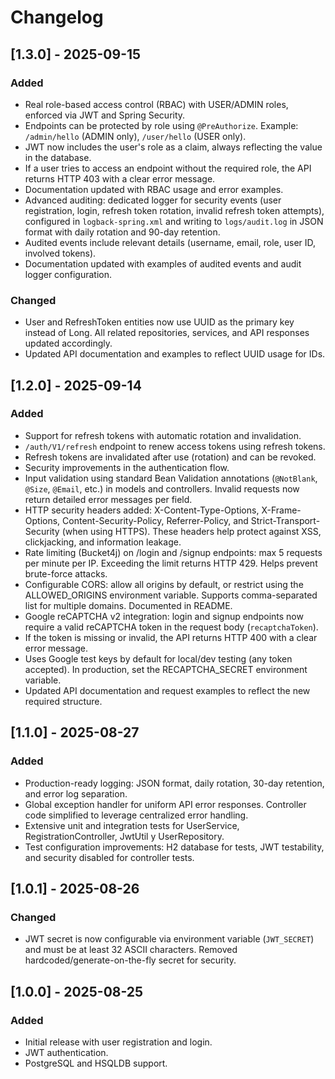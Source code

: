# Changelog

## [1.3.0] - 2025-09-15

### Added

- Real role-based access control (RBAC) with USER/ADMIN roles, enforced via JWT and Spring Security.
- Endpoints can be protected by role using `@PreAuthorize`. Example: `/admin/hello` (ADMIN only), `/user/hello` (USER only).
- JWT now includes the user's role as a claim, always reflecting the value in the database.
- If a user tries to access an endpoint without the required role, the API returns HTTP 403 with a clear error message.
- Documentation updated with RBAC usage and error examples.
- Advanced auditing: dedicated logger for security events (user registration, login, refresh token rotation, invalid refresh token attempts), configured in `logback-spring.xml` and writing to `logs/audit.log` in JSON format with daily rotation and 90-day retention.
- Audited events include relevant details (username, email, role, user ID, involved tokens).
- Documentation updated with examples of audited events and audit logger configuration.

### Changed

- User and RefreshToken entities now use UUID as the primary key instead of Long. All related repositories, services, and API responses updated accordingly.
- Updated API documentation and examples to reflect UUID usage for IDs.

## [1.2.0] - 2025-09-14

### Added

- Support for refresh tokens with automatic rotation and invalidation.
- `/auth/V1/refresh` endpoint to renew access tokens using refresh tokens.
- Refresh tokens are invalidated after use (rotation) and can be revoked.
- Security improvements in the authentication flow.
- Input validation using standard Bean Validation annotations (`@NotBlank`, `@Size`, `@Email`, etc.) in models and controllers. Invalid requests now return detailed error messages per field.
- HTTP security headers added: X-Content-Type-Options, X-Frame-Options, Content-Security-Policy, Referrer-Policy, and Strict-Transport-Security (when using HTTPS). These headers help protect against XSS, clickjacking, and information leakage.
- Rate limiting (Bucket4j) on /login and /signup endpoints: max 5 requests per minute per IP. Exceeding the limit returns HTTP 429. Helps prevent brute-force attacks.
- Configurable CORS: allow all origins by default, or restrict using the ALLOWED_ORIGINS environment variable. Supports comma-separated list for multiple domains. Documented in README.
- Google reCAPTCHA v2 integration: login and signup endpoints now require a valid reCAPTCHA token in the request body (`recaptchaToken`).
- If the token is missing or invalid, the API returns HTTP 400 with a clear error message.
- Uses Google test keys by default for local/dev testing (any token accepted). In production, set the RECAPTCHA_SECRET environment variable.
- Updated API documentation and request examples to reflect the new required structure.

## [1.1.0] - 2025-08-27

### Added

- Production-ready logging: JSON format, daily rotation, 30-day retention, and error log separation.
- Global exception handler for uniform API error responses. Controller code simplified to leverage centralized error handling.
- Extensive unit and integration tests for UserService, RegistrationController, JwtUtil y UserRepository.
- Test configuration improvements: H2 database for tests, JWT testability, and security disabled for controller tests.

## [1.0.1] - 2025-08-26

### Changed

- JWT secret is now configurable via environment variable (`JWT_SECRET`) and must be at least 32 ASCII characters. Removed hardcoded/generate-on-the-fly secret for security.

## [1.0.0] - 2025-08-25

### Added

- Initial release with user registration and login.
- JWT authentication.
- PostgreSQL and HSQLDB support.
